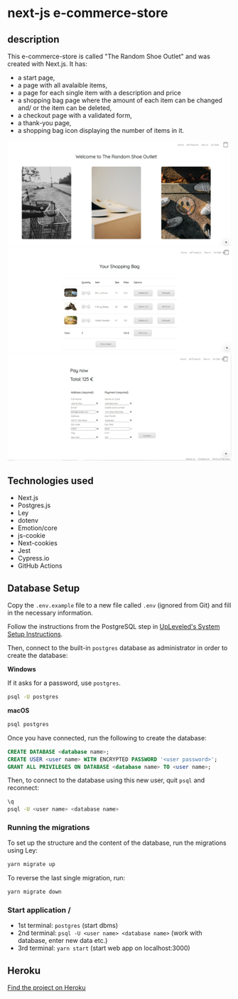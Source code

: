 # next-js e-commerce-store

## description

This e-commerce-store is called "The Random Shoe Outlet" and was created with Next.js. It has:

- a start page,
- a page with all avalaible items,
- a page for each single item with a description and price
- a shopping bag page where the amount of each item can be changed and/ or the item can be deleted,
- a checkout page with a validated form,
- a thank-you page,
- a shopping bag icon displaying the number of items in it.

![start page](/screenshot_home.jpg)
![shopping bag](/screenshot_shopping_bag.jpg)
![check out page](/screenshot_checkout.jpg)

## Technologies used

- Next.js
- Postgres.js
- Ley
- dotenv
- Emotion/core
- js-cookie
- Next-cookies
- Jest
- Cypress.io
- GitHub Actions

## Database Setup

Copy the `.env.example` file to a new file called `.env` (ignored from Git) and fill in the necessary information.

Follow the instructions from the PostgreSQL step in [UpLeveled's System Setup Instructions](https://github.com/upleveled/system-setup/blob/master/readme.md).

Then, connect to the built-in `postgres` database as administrator in order to create the database:

**Windows**

If it asks for a password, use `postgres`.

```sh
psql -U postgres
```

**macOS**

```sh
psql postgres
```

Once you have connected, run the following to create the database:

```sql
CREATE DATABASE <database name>;
CREATE USER <user name> WITH ENCRYPTED PASSWORD '<user password>';
GRANT ALL PRIVILEGES ON DATABASE <database name> TO <user name>;
```

Then, to connect to the database using this new user, quit `psql` and reconnect:

```sh
\q
psql -U <user name> <database name>
```

### Running the migrations

To set up the structure and the content of the database, run the migrations using Ley:

```sh
yarn migrate up
```

To reverse the last single migration, run:

```sh
yarn migrate down
```

### Start application /

- 1st terminal: `postgres` (start dbms)
- 2nd terminal: `psql -U <user name> <database name>` (work with database, enter new data etc.)
- 3rd terminal: `yarn start` (start web app on localhost:3000)

## Heroku

[Find the project on Heroku](https://the-random-shoe-outlet.herokuapp.com/)
